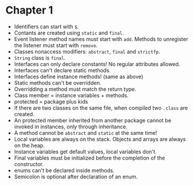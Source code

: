 Chapter 1
=========

* Identifiers can start with `$`.
* Contants are created using `static` and `final`.
* Event listener method names must start with `add`. Methods to unregister the listener must start with `remove`.
* Classes nonaccess modifiers: `abstract`, `final` and `strictfp`.
* `String` class is `final`.
* Interfaces can only declare constants! No regular attributes allowed.
* Interfaces can't declare static methods.
* Interfaces define instance methods! (same as above)
* Static methods can't be overridden.
* Overridding a method must match the return type.
* Class member = instance variables + methods.
* protected = package plus kids
* If there are two classes on the same file, when compiled two `.class` are created.
* An protected member inherited from another package cannot be invoked in instances, only through inheritance.
* A method cannot be `abstract` and `static` at the same time!
* Local variables are always on the stack. Objects and arrays are always on the heap.
* Instance variables get default values, local variables don't.
* Final variables must be initialized before the completion of the constructor.
* enums can't be declared inside methods.
* Semicolon is optional after declaration of an enum.

